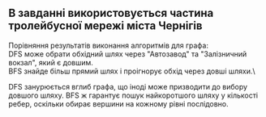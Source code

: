 ## В завданні використовується частина тролейбусної мережі міста Чернігів
Порівняння результатів виконання алгоритмів для графа:\
DFS може обрати обхідний шлях через "Автозавод" та "Залізничний вокзал", який є довшим.\
BFS знайде більш прямий шлях і проігнорує обхід через довші шляхи.\

DFS занурюється вглиб графа, що іноді може призводити до вибору довшого шляху. BFS ж гарантує пошук найкоротшого шляху у кількості ребер, оскільки обирає вершини на кожному рівні послідовно.

